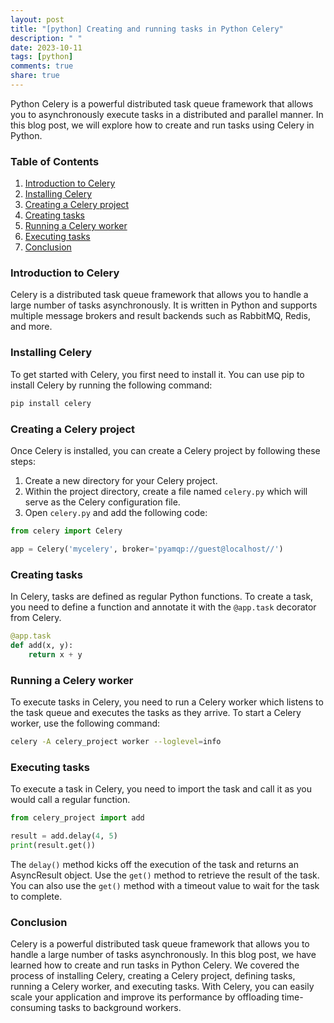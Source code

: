 ```yaml
---
layout: post
title: "[python] Creating and running tasks in Python Celery"
description: " "
date: 2023-10-11
tags: [python]
comments: true
share: true
---
```


Python Celery is a powerful distributed task queue framework that allows you to asynchronously execute tasks in a distributed and parallel manner. In this blog post, we will explore how to create and run tasks using Celery in Python.

### Table of Contents
1. [Introduction to Celery](#introduction-to-celery)
2. [Installing Celery](#installing-celery)
3. [Creating a Celery project](#creating-a-celery-project)
4. [Creating tasks](#creating-tasks)
5. [Running a Celery worker](#running-a-celery-worker)
6. [Executing tasks](#executing-tasks)
7. [Conclusion](#conclusion)

### Introduction to Celery

Celery is a distributed task queue framework that allows you to handle a large number of tasks asynchronously. It is written in Python and supports multiple message brokers and result backends such as RabbitMQ, Redis, and more.

### Installing Celery

To get started with Celery, you first need to install it. You can use pip to install Celery by running the following command:

```bash
pip install celery
```

### Creating a Celery project

Once Celery is installed, you can create a Celery project by following these steps:

1. Create a new directory for your Celery project.
2. Within the project directory, create a file named `celery.py` which will serve as the Celery configuration file.
3. Open `celery.py` and add the following code:

```python
from celery import Celery

app = Celery('mycelery', broker='pyamqp://guest@localhost//')

```

### Creating tasks

In Celery, tasks are defined as regular Python functions. To create a task, you need to define a function and annotate it with the `@app.task` decorator from Celery.

```python
@app.task
def add(x, y):
    return x + y
```

### Running a Celery worker

To execute tasks in Celery, you need to run a Celery worker which listens to the task queue and executes the tasks as they arrive. To start a Celery worker, use the following command:

```bash
celery -A celery_project worker --loglevel=info
```

### Executing tasks

To execute a task in Celery, you need to import the task and call it as you would call a regular function.

```python
from celery_project import add

result = add.delay(4, 5)
print(result.get())
```

The `delay()` method kicks off the execution of the task and returns an AsyncResult object. Use the `get()` method to retrieve the result of the task. You can also use the `get()` method with a timeout value to wait for the task to complete.

### Conclusion

Celery is a powerful distributed task queue framework that allows you to handle a large number of tasks asynchronously. In this blog post, we have learned how to create and run tasks in Python Celery. We covered the process of installing Celery, creating a Celery project, defining tasks, running a Celery worker, and executing tasks. With Celery, you can easily scale your application and improve its performance by offloading time-consuming tasks to background workers.